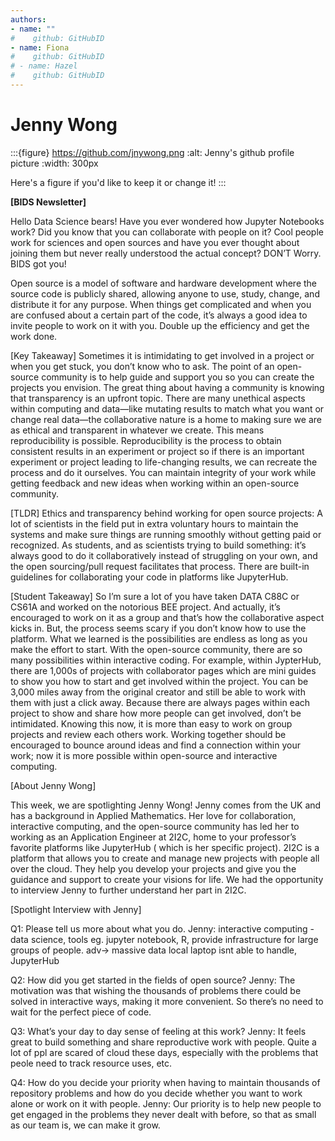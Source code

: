 ```yaml
---
authors: 
- name: ""
#    github: GitHubID
- name: Fiona
#    github: GitHubID
# - name: Hazel
#    github: GitHubID
---
```


# Jenny Wong

:::{figure} https://github.com/jnywong.png
:alt: Jenny's github profile picture
:width: 300px

Here's a figure if you'd like to keep it or change it!
:::

**[BIDS Newsletter]**

Hello Data Science bears!
Have you ever wondered how Jupyter Notebooks work? Did you know that you can collaborate with people on it?
Cool people work for sciences and open sources and have you ever thought about joining them but never really understood the actual concept? 
DON’T Worry. BIDS got you! 

Open source is a model of software and hardware development where the source code is publicly shared, allowing anyone to use, study, change, and distribute it for any purpose. When things get complicated and when you are confused about a certain part of the code, it’s always a good idea to invite people to work on it with you. Double up the efficiency and get the work done.

[Key Takeaway]
Sometimes it is intimidating to get involved in a project or when you get stuck, you don’t know who to ask. The point of an open-source community is to help guide and support you so you can create the projects you envision. The great thing about having a community is knowing that transparency is an upfront topic. There are many unethical aspects within computing and data—like mutating results to match what you want  or change real data—the collaborative nature is a home to making sure we are as ethical and transparent in whatever we create. This means reproducibility is possible. Reproducibility is the process to obtain consistent results in an experiment or project so if there is an important experiment or project leading to life-changing results, we can recreate the process and do it ourselves. You can maintain integrity of your work while getting feedback and new ideas when working within an open-source community. 

[TLDR] 
Ethics and transparency behind working for open source projects: A lot of  scientists in the field put in extra voluntary hours to maintain the systems and make sure things are running smoothly without getting paid or recognized. 
As students, and as scientists trying to build something: it’s always good to do it collaboratively instead of struggling on your own, and the open sourcing/pull request facilitates that process.
There are built-in guidelines for collaborating your code in platforms like JupyterHub.

[Student Takeaway]
So I’m sure a lot of you have taken DATA C88C or CS61A and worked on the notorious BEE project. And actually, it’s encouraged to work on it as a group and that’s how the collaborative aspect kicks in. But, the process seems scary if you don’t know how to use the platform. What we learned is the possibilities are endless as long as you make the effort to start. With the open-source community, there are so many possibilities within interactive coding. For example, within JypterHub, there are 1,000s of projects with collaborator pages which are mini guides to show you how to start and get involved within the project. You can be 3,000 miles away from the original creator and still be able to work with them with just a click away. Because there are always pages within each project to show and share how more people can get involved, don’t be intimidated. Knowing this now, it is more than easy to work on group projects and review each others work. Working together should be encouraged to bounce around ideas and find a connection within your work; now it is more possible within open-source and interactive computing. 

[About Jenny Wong]

This week, we are spotlighting Jenny Wong! Jenny comes from the UK and has a background in Applied Mathematics. Her love for collaboration, interactive computing, and the open-source community has led her to working as an Application Engineer at 2I2C, home to your professor’s favorite platforms like JupyterHub ( which is her specific project). 2I2C is a platform that allows you to create and manage new projects with people all over the cloud. They help you develop your projects and give you the guidance and support to create your visions for life. We had the opportunity to interview Jenny to further understand her part in 2I2C.
 
[Spotlight Interview with Jenny]

Q1: Please tell us more about what you do.
Jenny: interactive computing - data science, tools eg. jupyter notebook, R,
provide infrastructure  for large groups of people. adv-> massive data local laptop isnt able to handle, JupyterHub

Q2: How did you get started in the fields of open source?
Jenny: The motivation was that wishing the thousands of problems there could be solved in interactive ways, making it more convenient.  So there’s no need to wait for the perfect piece of code.

Q3: What’s your day to day sense of feeling at this work?
Jenny: It feels great to build something and share reproductive work with people. Quite a lot of ppl are scared of cloud these days, especially with the problems that peole need to track resource uses, etc. 

Q4: How do you decide your priority when having to maintain thousands of repository problems and how do you decide whether you want to work alone or work on it with people. 
Jenny: Our priority is to help new people to get engaged in the problems they never dealt with before, so that as small as our team is, we can make it grow.
